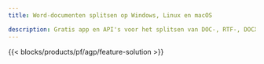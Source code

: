 ```yaml
---
title: Word-documenten splitsen op Windows, Linux en macOS 

description: Gratis app en API's voor het splitsen van DOC-, RTF-, DOCX- en ODT-documenten
---
```


{{< blocks/products/pf/agp/feature-solution >}} 